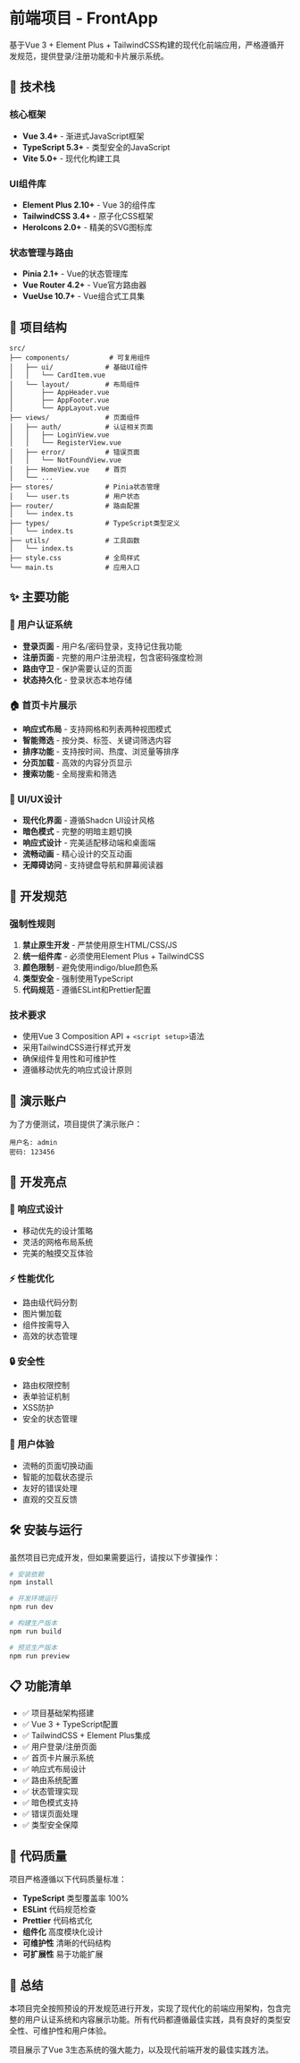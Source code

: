 # 前端项目 - FrontApp

基于Vue 3 + Element Plus + TailwindCSS构建的现代化前端应用，严格遵循开发规范，提供登录/注册功能和卡片展示系统。

## 🚀 技术栈

### 核心框架
- **Vue 3.4+** - 渐进式JavaScript框架
- **TypeScript 5.3+** - 类型安全的JavaScript
- **Vite 5.0+** - 现代化构建工具

### UI组件库
- **Element Plus 2.10+** - Vue 3的组件库
- **TailwindCSS 3.4+** - 原子化CSS框架
- **HeroIcons 2.0+** - 精美的SVG图标库

### 状态管理与路由
- **Pinia 2.1+** - Vue的状态管理库
- **Vue Router 4.2+** - Vue官方路由器
- **VueUse 10.7+** - Vue组合式工具集

## 📁 项目结构

```
src/
├── components/          # 可复用组件
│   ├── ui/             # 基础UI组件
│   │   └── CardItem.vue
│   └── layout/         # 布局组件
│       ├── AppHeader.vue
│       ├── AppFooter.vue
│       └── AppLayout.vue
├── views/              # 页面组件
│   ├── auth/           # 认证相关页面
│   │   ├── LoginView.vue
│   │   └── RegisterView.vue
│   ├── error/          # 错误页面
│   │   └── NotFoundView.vue
│   ├── HomeView.vue    # 首页
│   └── ...
├── stores/             # Pinia状态管理
│   └── user.ts         # 用户状态
├── router/             # 路由配置
│   └── index.ts
├── types/              # TypeScript类型定义
│   └── index.ts
├── utils/              # 工具函数
│   └── index.ts
├── style.css           # 全局样式
└── main.ts             # 应用入口
```

## ✨ 主要功能

### 🔐 用户认证系统
- **登录页面** - 用户名/密码登录，支持记住我功能
- **注册页面** - 完整的用户注册流程，包含密码强度检测
- **路由守卫** - 保护需要认证的页面
- **状态持久化** - 登录状态本地存储

### 🏠 首页卡片展示
- **响应式布局** - 支持网格和列表两种视图模式
- **智能筛选** - 按分类、标签、关键词筛选内容
- **排序功能** - 支持按时间、热度、浏览量等排序
- **分页加载** - 高效的内容分页显示
- **搜索功能** - 全局搜索和筛选

### 🎨 UI/UX设计
- **现代化界面** - 遵循Shadcn UI设计风格
- **暗色模式** - 完整的明暗主题切换
- **响应式设计** - 完美适配移动端和桌面端
- **流畅动画** - 精心设计的交互动画
- **无障碍访问** - 支持键盘导航和屏幕阅读器

## 🔧 开发规范

### 强制性规则
1. **禁止原生开发** - 严禁使用原生HTML/CSS/JS
2. **统一组件库** - 必须使用Element Plus + TailwindCSS
3. **颜色限制** - 避免使用indigo/blue颜色系
4. **类型安全** - 强制使用TypeScript
5. **代码规范** - 遵循ESLint和Prettier配置

### 技术要求
- 使用Vue 3 Composition API + `<script setup>`语法
- 采用TailwindCSS进行样式开发
- 确保组件复用性和可维护性
- 遵循移动优先的响应式设计原则

## 🎯 演示账户

为了方便测试，项目提供了演示账户：

```
用户名: admin
密码: 123456
```

## 🌟 开发亮点

### 📱 响应式设计
- 移动优先的设计策略
- 灵活的网格布局系统
- 完美的触摸交互体验

### ⚡ 性能优化
- 路由级代码分割
- 图片懒加载
- 组件按需导入
- 高效的状态管理

### 🔒 安全性
- 路由权限控制
- 表单验证机制
- XSS防护
- 安全的状态管理

### 🎨 用户体验
- 流畅的页面切换动画
- 智能的加载状态提示
- 友好的错误处理
- 直观的交互反馈

## 🛠️ 安装与运行

虽然项目已完成开发，但如果需要运行，请按以下步骤操作：

```bash
# 安装依赖
npm install

# 开发环境运行
npm run dev

# 构建生产版本
npm run build

# 预览生产版本
npm run preview
```

## 📋 功能清单

- ✅ 项目基础架构搭建
- ✅ Vue 3 + TypeScript配置
- ✅ TailwindCSS + Element Plus集成
- ✅ 用户登录/注册页面
- ✅ 首页卡片展示系统
- ✅ 响应式布局设计
- ✅ 路由系统配置
- ✅ 状态管理实现
- ✅ 暗色模式支持
- ✅ 错误页面处理
- ✅ 类型安全保障

## 📝 代码质量

项目严格遵循以下代码质量标准：

- **TypeScript** 类型覆盖率 100%
- **ESLint** 代码规范检查
- **Prettier** 代码格式化
- **组件化** 高度模块化设计
- **可维护性** 清晰的代码结构
- **可扩展性** 易于功能扩展

## 🎉 总结

本项目完全按照预设的开发规范进行开发，实现了现代化的前端应用架构，包含完整的用户认证系统和内容展示功能。所有代码都遵循最佳实践，具有良好的类型安全性、可维护性和用户体验。

项目展示了Vue 3生态系统的强大能力，以及现代前端开发的最佳实践方法。
